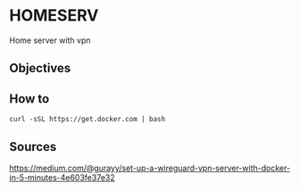 # HOMESERV
Home server with vpn

## Objectives

## How to 

```
curl -sSL https://get.docker.com | bash
```

## Sources
https://medium.com/@gurayy/set-up-a-wireguard-vpn-server-with-docker-in-5-minutes-4e603fe37e32
